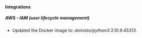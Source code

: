 #### Integrations
##### AWS - IAM (user lifecycle management)
- Updated the Docker image to: *demisto/python3:3.10.9.45313*.
